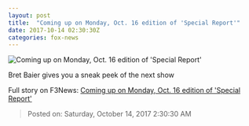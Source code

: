 ```yaml
---
layout: post
title:  "Coming up on Monday, Oct. 16 edition of 'Special Report'"
date: 2017-10-14 02:30:30Z
categories: fox-news
---
```


![Coming up on Monday, Oct. 16 edition of 'Special Report'](http://a57.foxnews.com/media2.foxnews.com/BrightCove/694940094001/2017/10/14/640/360/694940094001_5609932307001_5609867012001-vs.jpg)

Bret Baier gives you a sneak peek of the next show


Full story on F3News: [Coming up on Monday, Oct. 16 edition of 'Special Report'](http://www.f3nws.com/n/vXfzHG)

> Posted on: Saturday, October 14, 2017 2:30:30 AM
